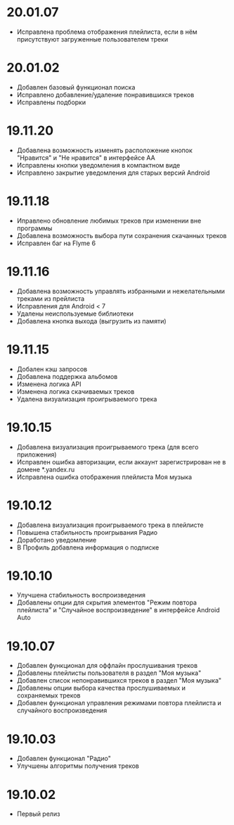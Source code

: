 20.01.07
========
* Исправлена проблема отображения плейлиста, если в нём присутствуют загруженные пользователем треки


20.01.02
========
* Добавлен базовый функционал поиска
* Исправлено добавление/удаление понравившихся треков
* Исправлены подборки

19.11.20
========
* Добавлена возможность изменять расположение кнопок "Нравится" и "Не нравится" в интерфейсе AA
* Исправлены кнопки уведомления в компактном виде
* Исправлено закрытие уведомления для старых версий Android

19.11.18
========
* Иправлено обновление любимых треков при изменении вне программы
* Добавлена возможность выбора пути сохранения скачанных треков
* Исправлен баг на Flyme 6

19.11.16
========
* Добавлена возможность управлять избранными и нежелательными треками из прейлиста
* Исправления для Android < 7
* Удалены неиспользуемые библиотеки
* Добавлена кнопка выхода (выгрузить из памяти)

19.11.15
========
* Добален кэш запросов
* Добавлена поддержка альбомов
* Изменена логика API
* Изменена логика скачиваемых треков
* Удалена визуализация проигрываемого трека

19.10.15
========
* Добавлена визуализация проигрываемого трека (для всего приложения)
* Исправлен ошибка авторизации, если аккаунт зарегистрирован не в домене *.yandex.ru
* Исправлена ошибка отображения плейлиста Моя музыка

19.10.12
========
* Добавлена визуализация проигрываемого трека в плейлисте
* Повышена стабильность проигрывания Радио
* Доработано уведомление
* В Профиль добавлена информация о подписке

19.10.10
========
* Улучшена стабильность воспроизведения
* Добавлены опции для скрытия элементов "Режим повтора плейлиста" и "Случайное воспроизведение"
в интерфейсе Android Auto

19.10.07
========
* Добавлен функционал для оффлайн прослушивания треков
* Добавлены плейлисты пользователя в раздел "Моя музыка"
* Добавлен список непонравившихся треков в раздел "Моя музыка"
* Добавлены опции выбора качества прослушиваемых и сохраняемых треков
* Добавлен функционал управления режимами повтора плейлиста и случайного воспроизведения

19.10.03
========
* Добавлен функционал "Радио"
* Улучшены алгоритмы получения треков

19.10.02
========
* Первый релиз
